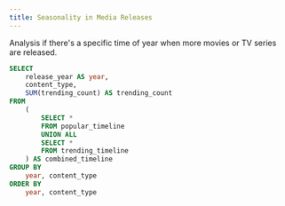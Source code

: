 ```yaml
---
title: Seasonality in Media Releases 
---
```


Analysis if there's a specific time of year when more movies or TV series are released.


```sql sql_query_timeline
SELECT
    release_year AS year,
    content_type,
    SUM(trending_count) AS trending_count
FROM
    (
        SELECT *
        FROM popular_timeline
        UNION ALL
        SELECT *
        FROM trending_timeline
    ) AS combined_timeline
GROUP BY
    year, content_type
ORDER BY
    year, content_type
```

<!-- <LineChart -->
<!--     data={sql_query_timeline} -->
<!--     x=year -->
<!--     y=trending_count -->
<!--     series=content_type -->
<!-- /> -->

<AreaChart
    data={sql_query_timeline}
    x=year
    y=trending_count
    series=content_type
/>

